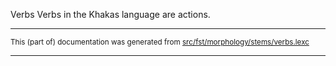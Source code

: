 Verbs
Verbs in the Khakas language are actions.

* * *

<small>This (part of) documentation was generated from [src/fst/morphology/stems/verbs.lexc](https://github.com/giellalt/lang-kjh/blob/main/src/fst/morphology/stems/verbs.lexc)</small>

---

